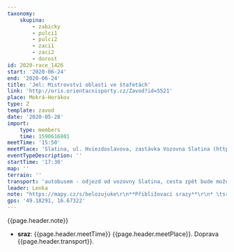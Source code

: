 ```yaml
---
taxonomy:
    skupina:
        - zabicky
        - pulci1
        - pulci2
        - zaci1
        - zaci2
        - dorost
id: 2020-race_1426
start: '2020-06-24'
end: '2020-06-24'
title: 'Jml: Mistrovství oblasti ve štafetách'
link: 'http://oris.orientacnisporty.cz/Zavod?id=5521'
place: Mokrá-Horákov
type: Z
template: zavod
date: '2020-05-28'
import:
    type: members
    time: 1590616801
meetTime: '15:50'
meetPlace: 'Slatina, ul. Hviezdoslavova, zastávka Vozovna Slatina (https://mapy.cz/s/belozujuke)'
eventTypeDescription: ''
startTime: '17:30'
map: ''
terrain: ''
transport: 'autobusem - odjezd od vozovny Slatina, cesta zpět bude možnost dopravy až k Bohémě.'
leader: Lenka
note: "https://mapy.cz/s/belozujuke\r\n**Přibližovací srazy**\r\n* \tsraz Skácelova 15:00 (15:07\tTramvaj 12 - Masná 15:28, 15:30\tTrolejbus 33 - Vozovna Slatina 15:39)"
gps: '49.18291, 16.67322'
---
```

{{page.header.note}}
* **sraz**: {{page.header.meetTime}} {{page.header.meetPlace}}. Doprava {{page.header.transport}}.
